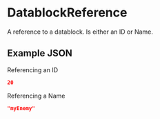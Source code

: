 # DatablockReference
A reference to a datablock. Is either an ID or Name.

## Example JSON
Referencing an ID
```json
20
```
Referencing a Name
```json
"myEnemy"
```